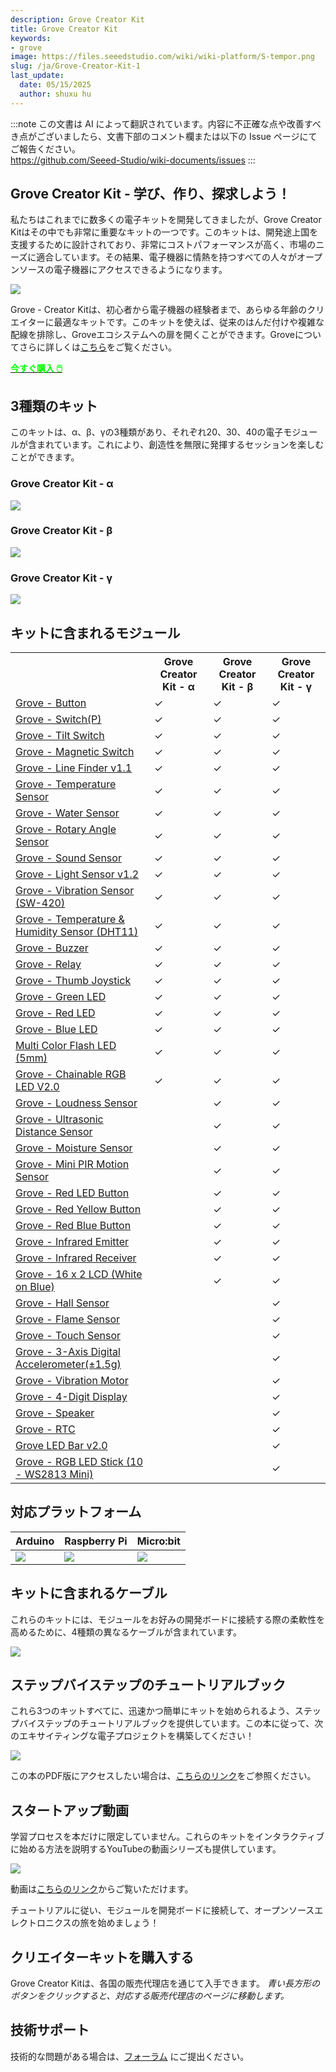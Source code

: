 ```yaml
---
description: Grove Creator Kit
title: Grove Creator Kit
keywords:
- grove
image: https://files.seeedstudio.com/wiki/wiki-platform/S-tempor.png
slug: /ja/Grove-Creator-Kit-1
last_update:
  date: 05/15/2025
  author: shuxu hu
---
```

:::note
この文書は AI によって翻訳されています。内容に不正確な点や改善すべき点がございましたら、文書下部のコメント欄または以下の Issue ページにてご報告ください。  
https://github.com/Seeed-Studio/wiki-documents/issues
:::

## Grove Creator Kit - 学び、作り、探求しよう！

私たちはこれまでに数多くの電子キットを開発してきましたが、Grove Creator Kitはその中でも非常に重要なキットの一つです。このキットは、開発途上国を支援するために設計されており、非常にコストパフォーマンスが高く、市場のニーズに適合しています。その結果、電子機器に情熱を持つすべての人々がオープンソースの電子機器にアクセスできるようになります。

![](https://files.seeedstudio.com/wiki/Bazaar_Document/Grove-Creator-Kit.jpg)

Grove - Creator Kitは、初心者から電子機器の経験者まで、あらゆる年齢のクリエイターに最適なキットです。このキットを使えば、従来のはんだ付けや複雑な配線を排除し、Groveエコシステムへの扉を開くことができます。Groveについてさらに詳しくは<a href="https://www.seeedstudio.com/grove.html">こちら</a>をご覧ください。

<!-- <a href="https://www.seeedstudio.com/grove.html"><img src="https://files.seeedstudio.com/wiki/Bazaar_Document/banner.jpg"></a> -->

<!-- <p style={{textAlign: 'center' }}><a href="https://www.seeedstudio.com/grove.html" target="_blank"><img src="https://files.seeedstudio.com/wiki/Seeed-WiKi/docs/images/300px-Get_One_Now_Banner-ragular.png" /></a></p>
Here is an introductory video of the Grove Creator Kit! -->

<div class="get_one_now_container" style={{textAlign: 'center'}}>
    <a class="get_one_now_item" href="https://www.seeedstudio.com/Grove-Creator-Kit-g-p-5192.html" target="_blank">
            <strong><span><font color={'FFFFFF'} size={"4"}> 今すぐ購入 🖱️</font></span></strong>
    </a>
</div>

## 3種類のキット

このキットは、α、β、γの3種類があり、それぞれ20、30、40の電子モジュールが含まれています。これにより、創造性を無限に発揮するセッションを楽しむことができます。

### Grove Creator Kit - α

![](https://files.seeedstudio.com/wiki/Bazaar_Document/alpha-2.jpg)

### Grove Creator Kit - β

![](https://files.seeedstudio.com/wiki/Bazaar_Document/beta-2.jpg)

### Grove Creator Kit - γ

![](https://files.seeedstudio.com/wiki/Bazaar_Document/gamma-2.jpg)

## キットに含まれるモジュール

<table>
<tr>
<th></th>
<th>Grove Creator Kit - α</th>
<th>Grove Creator Kit - β</th>
<th>Grove Creator Kit - γ</th>
</tr>
<tr>
<td><a href="https://wiki.seeedstudio.com/ja/Grove-Button/">Grove - Button</a></td>
<td>&#10003;</td>
<td>&#10003;</td>
<td>&#10003;</td>
</tr>
<tr>
<td><a href="https://wiki.seeedstudio.com/ja/Grove-Switch-P/">Grove - Switch(P)</a></td>
<td>&#10003;</td>
<td>&#10003;</td>
<td>&#10003;</td>
</tr>
<tr>
<td><a href="https://wiki.seeedstudio.com/ja/Grove-Tilt_Switch/">Grove - Tilt Switch</a></td>
<td>&#10003;</td>
<td>&#10003;</td>
<td>&#10003;</td>
</tr>
<tr>
<td><a href="https://wiki.seeedstudio.com/ja/Grove-Magnetic_Switch/">Grove - Magnetic Switch</a></td>
<td>&#10003;</td>
<td>&#10003;</td>
<td>&#10003;</td>
</tr>
<tr>
<td><a href="https://wiki.seeedstudio.com/ja/Grove-Line_Finder/">Grove - Line Finder v1.1</a></td>
<td>&#10003;</td>
<td>&#10003;</td>
<td>&#10003;</td>
</tr>
<tr>
<td><a href="https://wiki.seeedstudio.com/ja/Grove-Temperature_Sensor/">Grove - Temperature Sensor</a></td>
<td>&#10003;</td>
<td>&#10003;</td>
<td>&#10003;</td>
</tr>
<tr>
<td><a href="https://wiki.seeedstudio.com/ja/Grove-Water_Sensor/">Grove - Water Sensor</a></td>
<td>&#10003;</td>
<td>&#10003;</td>
<td>&#10003;</td>
</tr>
<tr>
<td><a href="https://wiki.seeedstudio.com/ja/Grove-Rotary_Angle_Sensor/">Grove - Rotary Angle Sensor</a></td>
<td>&#10003;</td>
<td>&#10003;</td>
<td>&#10003;</td>
</tr>
<tr>
<td><a href="https://wiki.seeedstudio.com/ja/Grove-Sound_Sensor/">Grove - Sound Sensor</a></td>
<td>&#10003;</td>
<td>&#10003;</td>
<td>&#10003;</td>
</tr>
<tr>
<td><a href="https://wiki.seeedstudio.com/ja/Grove-Light_Sensor/">Grove - Light Sensor v1.2</a></td>
<td>&#10003;</td>
<td>&#10003;</td>
<td>&#10003;</td>
</tr>
<tr>
<td><a href="https://wiki.seeedstudio.com/ja/Grove-Vibration_Sensor_SW-420/">Grove - Vibration Sensor (SW-420)</a></td>
<td>&#10003;</td>
<td>&#10003;</td>
<td>&#10003;</td>
</tr>
<tr>
<td><a href="https://wiki.seeedstudio.com/ja/Grove-TemperatureAndHumidity_Sensor/">Grove - Temperature & Humidity Sensor (DHT11)</a></td>
<td>&#10003;</td>
<td>&#10003;</td>
<td>&#10003;</td>
</tr>
<tr>
<td><a href="https://wiki.seeedstudio.com/ja/Grove-Buzzer/">Grove - Buzzer</a></td>
<td>&#10003;</td>
<td>&#10003;</td>
<td>&#10003;</td>
</tr>
<tr>
<td><a href="https://wiki.seeedstudio.com/ja/Grove-Relay/">Grove - Relay</a></td>
<td>&#10003;</td>
<td>&#10003;</td>
<td>&#10003;</td>
</tr>
<tr>
<td><a href="https://wiki.seeedstudio.com/ja/Grove-Thumb_Joystick/">Grove - Thumb Joystick</a></td>
<td>&#10003;</td>
<td>&#10003;</td>
<td>&#10003;</td>
</tr>
<tr>
<td><a href="https://wiki.seeedstudio.com/ja/Grove-Red_LED/">Grove - Green LED</a></td>
<td>&#10003;</td>
<td>&#10003;</td>
<td>&#10003;</td>
</tr>
<tr>
<td><a href="https://wiki.seeedstudio.com/ja/Grove-Red_LED/">Grove - Red LED</a></td>
<td>&#10003;</td>
<td>&#10003;</td>
<td>&#10003;</td>
</tr>
<tr>
<td><a href="https://wiki.seeedstudio.com/ja/Grove-Red_LED/">Grove - Blue LED</a></td>
<td>&#10003;</td>
<td>&#10003;</td>
<td>&#10003;</td>
</tr>
<tr>
<td><a href="https://wiki.seeedstudio.com/ja/Grove-Red_LED/">Multi Color Flash LED (5mm)</a></td>
<td>&#10003;</td>
<td>&#10003;</td>
<td>&#10003;</td>
</tr>
<tr>
<td><a href="https://wiki.seeedstudio.com/ja/Grove-Chainable_RGB_LED/">Grove - Chainable RGB LED V2.0</a></td>
<td>&#10003;</td>
<td>&#10003;</td>
<td>&#10003;</td>
</tr>
<tr>
<td><a href="https://wiki.seeedstudio.com/ja/Grove-Loudness_Sensor/">Grove - Loudness Sensor</a></td>
<td></td>
<td>&#10003;</td>
<td>&#10003;</td>
</tr>
<tr>
<td><a href="https://wiki.seeedstudio.com/ja/Grove-Ultrasonic_Ranger/">Grove - Ultrasonic Distance Sensor</a></td>
<td></td>
<td>&#10003;</td>
<td>&#10003;</td>
</tr>
<tr>
<td><a href="https://wiki.seeedstudio.com/ja/Grove-Moisture_Sensor/">Grove - Moisture Sensor</a></td>
<td></td>
<td>&#10003;</td>
<td>&#10003;</td>
</tr>
<tr>
<td><a href="https://wiki.seeedstudio.com/ja/Grove-PIR_Motion_Sensor/">Grove - Mini PIR Motion Sensor</a></td>
<td></td>
<td>&#10003;</td>
<td>&#10003;</td>
</tr>
<tr>
<td><a href="https://wiki.seeedstudio.com/ja/Grove-LED_Button/">Grove - Red LED Button</a></td>
<td></td>
<td>&#10003;</td>
<td>&#10003;</td>
</tr>
<tr>
<td><a href="https://wiki.seeedstudio.com/ja/Grove-LED_Button/">Grove - Red Yellow Button</a></td>
<td></td>
<td>&#10003;</td>
<td>&#10003;</td>
</tr>
<tr>
<td><a href="https://wiki.seeedstudio.com/ja/Grove-LED_Button/">Grove - Red Blue Button</a></td>
<td></td>
<td>&#10003;</td>
<td>&#10003;</td>
</tr>
<tr>
<td><a href="https://wiki.seeedstudio.com/ja/Grove-Infrared_Emitter/">Grove - Infrared Emitter</a></td>
<td></td>
<td>&#10003;</td>
<td>&#10003;</td>
</tr>
<tr>
<td><a href="https://wiki.seeedstudio.com/ja/Grove-Infrared_Receiver/">Grove - Infrared Receiver</a></td>
<td></td>
<td>&#10003;</td>
<td>&#10003;</td>
</tr>
<tr>
<td><a href="https://wiki.seeedstudio.com/ja/Grove-16x2_LCD_Series/">Grove - 16 x 2 LCD (White on Blue)</a></td>
<td></td>
<td>&#10003;</td>
<td>&#10003;</td>
</tr>
<tr>
<td><a href="https://wiki.seeedstudio.com/ja/Grove-Hall_Sensor/">Grove - Hall Sensor</a></td>
<td></td>
<td></td>
<td>&#10003;</td>
</tr>
<tr>
<td><a href="https://wiki.seeedstudio.com/ja/Grove-Flame_Sensor/">Grove - Flame Sensor</a></td>
<td></td>
<td></td>
<td>&#10003;</td>
</tr>
<tr>
<td><a href="https://wiki.seeedstudio.com/ja/Grove-Touch_Sensor/">Grove - Touch Sensor</a></td>
<td></td>
<td></td>
<td>&#10003;</td>
</tr>
<tr>
<td><a href="https://wiki.seeedstudio.com/ja/Grove-3-Axis_Digital_Accelerometer-1.5g/">Grove - 3-Axis Digital Accelerometer(±1.5g)</a></td>
<td></td>
<td></td>
<td>&#10003;</td>
</tr>
<tr>
<td><a href="https://wiki.seeedstudio.com/ja/Grove-Vibration_Motor/">Grove - Vibration Motor</a></td>
<td></td>
<td></td>
<td>&#10003;</td>
</tr>
<tr>
<td><a href="https://wiki.seeedstudio.com/ja/Grove-4-Digit_Display/">Grove - 4-Digit Display</a></td>
<td></td>
<td></td>
<td>&#10003;</td>
</tr>
<tr>
<td><a href="https://wiki.seeedstudio.com/ja/Grove-Speaker/">Grove - Speaker</a></td>
<td></td>
<td></td>
<td>&#10003;</td>
</tr>
<tr>
<td><a href="https://wiki.seeedstudio.com/ja/Grove-RTC/">Grove - RTC</a></td>
<td></td>
<td></td>
<td>&#10003;</td>
</tr>
<tr>
<td><a href="https://wiki.seeedstudio.com/ja/Grove-LED_Bar/">Grove LED Bar v2.0</a></td>
<td></td>
<td></td>
<td>&#10003;</td>
</tr>
<tr>
<td><a href="https://wiki.seeedstudio.com/ja/Grove-RGB_LED_Stick-10-WS2813_Mini/">Grove - RGB LED Stick (10 - WS2813 Mini)</a></td>
<td></td>
<td></td>
<td>&#10003;</td>
</tr>
</table>

## 対応プラットフォーム

| Arduino                                                                                             | Raspberry Pi                                                                                             | Micro:bit                                                                                     
|-----------------------------------------------------------------------------------------------------|----------------------------------------------------------------------------------------------------------|-------------------------------------------------------------------------------------------------|
| ![](https://files.seeedstudio.com/wiki/wiki_english/docs/images/arduino_logo.jpg) | ![](https://files.seeedstudio.com/wiki/wiki_english/docs/images/raspberry_pi_logo.jpg) | ![](https://files.seeedstudio.com/wiki/Bazaar_Document/microbit-logo-stacked-2.png) | 


## キットに含まれるケーブル

これらのキットには、モジュールをお好みの開発ボードに接続する際の柔軟性を高めるために、4種類の異なるケーブルが含まれています。

<!-- <div style="display: flex; justify-content: center;">
  <img src="https://files.seeedstudio.com/wiki/Bazaar_Document/Untitled-2.png" style="width: 550px; height: 400px;" />
</div> -->

![](https://files.seeedstudio.com/wiki/Bazaar_Document/Untitled-2.png)


## ステップバイステップのチュートリアルブック

これら3つのキットすべてに、迅速かつ簡単にキットを始められるよう、ステップバイステップのチュートリアルブックを提供しています。この本に従って、次のエキサイティングな電子プロジェクトを構築してください！

<img src="https://files.seeedstudio.com/wiki/Bazaar_Document/book%20with%20contents.png" />

この本のPDF版にアクセスしたい場合は、<a href="https://www.youtube.com/redirect?v=QwY91NMWCK4&event=video_description&redir_token=h9KHwwW0l9Qj8n3ykMUp56Y8i2d8MTU3NTEwODI4NUAxNTc1MDIxODg1&q=https%3A%2F%2Fgithub.com%2FSeeed-Studio%2FSeeed_Learning_Space%2Fblob%2Fmaster%2FSeeed_Creator_Kit%2FGrove%2520Creator%2520Kit%2520Manual%2520Final%2520Edition%2520V1.0.pdf">こちらのリンク</a>をご参照ください。


## スタートアップ動画

学習プロセスを本だけに限定していません。これらのキットをインタラクティブに始める方法を説明するYouTubeの動画シリーズも提供しています。

<a href="https://www.youtube.com/playlist?list=PLpH_4mf13-A1XN_EDUVUaLCr3i2P89dbf"><img src="https://files.seeedstudio.com/wiki/Bazaar_Document/Capture.PNG" /></a>

動画は<a href="https://www.youtube.com/playlist?list=PLpH_4mf13-A1XN_EDUVUaLCr3i2P89dbf">こちらのリンク</a>からご覧いただけます。

チュートリアルに従い、モジュールを開発ボードに接続して、オープンソースエレクトロニクスの旅を始めましょう！


## クリエイターキットを購入する

Grove Creator Kitは、各国の販売代理店を通じて入手できます。
<i>青い長方形のボタンをクリックすると、対応する販売代理店のページに移動します。</i>

<!-- <img src="https://files.seeedstudio.com/wiki/Bazaar_Document/india.jpg" alt="India" width="500" height="599" usemap="#India"> -->

<!-- <map name="India">
  <area shape="rect" coords="20, 355, 131, 408" href="https://www.evelta.com/">
  <area shape="rect" coords="151, 297, 262, 354" href="https://www.robu.in">
  <area shape="rect" coords="15, 243, 165, 295" href="https://www.thingbits.net/t/brands/seeed-studio">

<img src="https://files.seeedstudio.com/wiki/Bazaar_Document/Malaysia.jpg" alt="Malaysia" width="500" height="599" usemap="#Malaysia">

<map name="Malaysia">
  <area shape="rect" coords="83, 258, 197, 312" href="https://my.cytron.io/grove-seeedstudio?">


<img src="https://files.seeedstudio.com/wiki/Bazaar_Document/Philippines.jpg" alt="Philippines" width="500" height="599" usemap="#Philippines">

<map name="Philippines">
  <area shape="rect" coords="122, 178, 269, 232" href="http://www.makerlab-electronics.com"> -->

## 技術サポート

<div>
  技術的な問題がある場合は、<a href="https://forum.seeedstudio.com/">フォーラム</a> にご提出ください。
</div>